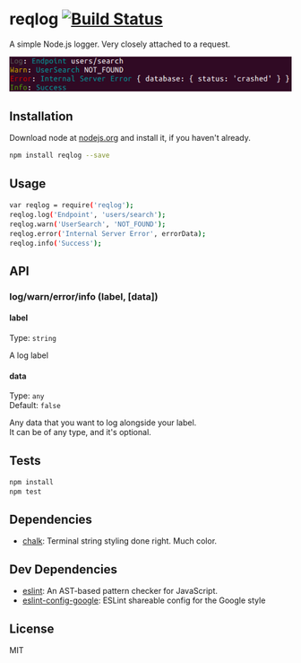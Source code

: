 # reqlog [![Build Status](https://travis-ci.org/Knorcedger/reqlog.png?branch=master)](https://travis-ci.org/Knorcedger/reqlog)

A simple Node.js logger. Very closely attached to a request.

![](https://raw.githubusercontent.com/Knorcedger/reqlog/master/Screenshot.png)

## Installation

Download node at [nodejs.org](http://nodejs.org) and install it, if you haven't already.

```sh
npm install reqlog --save
```

## Usage

```sh
var reqlog = require('reqlog');
reqlog.log('Endpoint', 'users/search');
reqlog.warn('UserSearch', 'NOT_FOUND');
reqlog.error('Internal Server Error', errorData);
reqlog.info('Success');
```

## API

### log/warn/error/info (label, [data])

#### label

Type: `string`

A log label

#### data

Type: `any`  
Default: `false`

Any data that you want to log alongside your label.  
It can be of any type, and it's optional.

## Tests

```sh
npm install
npm test
```

## Dependencies

- [chalk](https://github.com/chalk/chalk): Terminal string styling done right. Much color.

## Dev Dependencies

- [eslint](https://github.com/eslint/eslint): An AST-based pattern checker for JavaScript.
- [eslint-config-google](https://github.com/google/eslint-config-google): ESLint shareable config for the Google style


## License

MIT

